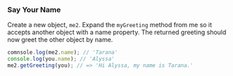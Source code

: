 ### Say Your Name

Create a new object, `me2`. Expand the `myGreeting` method from me so it accepts
another object with a name property. The returned greeting should now greet the
other object by name.

```javascript
comnsole.log(me2.name); // 'Tarana'
console.log(you.name); // 'Alyssa'
me2.getGreeting(you); // => 'Hi Alyssa, my name is Tarana.'
```
